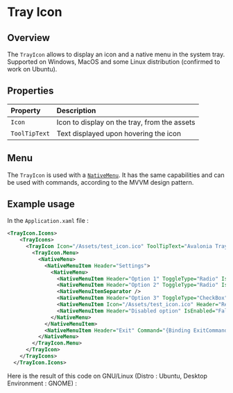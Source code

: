 # Tray Icon

## Overview

The `TrayIcon` allows to display an icon and a native menu in the system tray. Supported on Windows, MacOS and some Linux distribution (confirmed to work on Ubuntu). 

## Properties


| Property | Description |
| :--- | :--- |
| `Icon` | Icon to display on the tray, from the assets |
| `ToolTipText` | Text displayed upon hovering the icon |

## Menu

The `TrayIcon` is used with a [`NativeMenu`](https://docs.avaloniaui.net/docs/controls/nativemenu). It has the same capabilities and can be used with commands, according to the MVVM design pattern.

## Example usage

In the `Application.xaml` file : 

```xml
<TrayIcon.Icons>
    <TrayIcons>
      <TrayIcon Icon="/Assets/test_icon.ico" ToolTipText="Avalonia Tray Icon ToolTip">
        <TrayIcon.Menu>
          <NativeMenu>
            <NativeMenuItem Header="Settings">
              <NativeMenu>
                <NativeMenuItem Header="Option 1" ToggleType="Radio" IsChecked="True" Command="{Binding ToggleCommand}" />
                <NativeMenuItem Header="Option 2" ToggleType="Radio" IsChecked="True" Command="{Binding ToggleCommand}" />
                <NativeMenuItemSeparator />
                <NativeMenuItem Header="Option 3" ToggleType="CheckBox" IsChecked="True" Command="{Binding ToggleCommand}" />
                <NativeMenuItem Icon="/Assets/test_icon.ico" Header="Restore Defaults" Command="{Binding ToggleCommand}" />
                <NativeMenuItem Header="Disabled option" IsEnabled="False" />
              </NativeMenu>
            </NativeMenuItem>
            <NativeMenuItem Header="Exit" Command="{Binding ExitCommand}" />
          </NativeMenu>
        </TrayIcon.Menu>
      </TrayIcon>
    </TrayIcons>
  </TrayIcon.Icons>
```

Here is the result of this code on GNU/Linux (Distro : Ubuntu, Desktop Environment : GNOME) :
